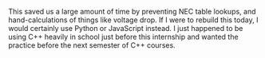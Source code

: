 This saved us a large amount of time by preventing NEC table lookups, and hand-calculations of things like voltage drop. If I were to rebuild this today, I would certainly use Python or JavaScript instead. I just happened to be using C++ heavily in school just before this internship and wanted the practice before the next semester of C++ courses.
